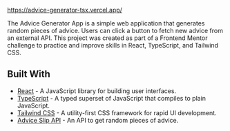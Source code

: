 https://advice-generator-tsx.vercel.app/

The Advice Generator App is a simple web application that generates random pieces of advice. Users can click a button to fetch new advice from an external API. This project was created as part of a Frontend Mentor challenge to practice and improve skills in React, TypeScript, and Tailwind CSS.

## Built With

- [React](https://reactjs.org/) - A JavaScript library for building user interfaces.
- [TypeScript](https://www.typescriptlang.org/) - A typed superset of JavaScript that compiles to plain JavaScript.
- [Tailwind CSS](https://tailwindcss.com/) - A utility-first CSS framework for rapid UI development.
- [Advice Slip API](https://api.adviceslip.com/) - An API to get random pieces of advice.
